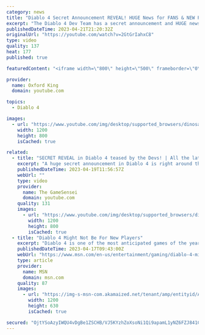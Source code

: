 ```yaml
---
category: news
title: "Diablo 4 Secret Announcement REVEAL! HUGE News for FANS & NEW Players!"
excerpt: "The Diablo 4 Dev Team has a secret announcement and HUGE news to share about Diablo 4. Don't miss this Diablo IV video ..."
publishedDateTime: 2023-04-21T21:20:32Z
originalUrl: "https://youtube.com/watch?v=2GtGrIahxC8"
type: video
quality: 137
heat: 177
published: true

featuredContent: "<iframe width=\"800\" height=\"500\" frameborder=\"0\" src=\"https://www.youtube.com/embed/2GtGrIahxC8\" allow=\"accelerometer; autoplay; encrypted-media; gyroscope; picture-in-picture\" allowfullscreen></iframe>"

provider:
  name: Oxford King
  domain: youtube.com

topics:
  - Diablo 4

images:
  - url: "https://www.youtube.com/img/desktop/supported_browsers/dinosaur.png"
    width: 1200
    height: 800
    isCached: true

related:
  - title: "SECRET REVEAL in Diablo 4 teased by the Devs! | All the latest news & announcements"
    excerpt: "A huge secret announcement in Diablo 4 is right around the corner and the Devs are teasing it. We've also got news on the ..."
    publishedDateTime: 2023-04-19T11:56:57Z
    webUrl: ""
    type: video
    provider:
      name: The GameSensei
      domain: youtube.com
    quality: 131
    images:
      - url: "https://www.youtube.com/img/desktop/supported_browsers/dinosaur.png"
        width: 1200
        height: 800
        isCached: true
  - title: "Diablo 4 Might Not Be For New Players"
    excerpt: "Diablo 4 is one of the most anticipated games of the year, and with good reason. Diablo is in a class of games like Rogue, Doom, Myst, Pokemon, Metroid, and Castlevania where it has become so ..."
    publishedDateTime: 2023-04-17T09:43:00Z
    webUrl: "https://www.msn.com/en-us/entertainment/gaming/diablo-4-might-not-be-for-new-players/ar-AA19YlRY"
    type: article
    provider:
      name: MSN
      domain: msn.com
    quality: 87
    images:
      - url: "https://img-s-msn-com.akamaized.net/tenant/amp/entityid/AA19N7dn.img?h=630&w=1200&m=6&q=60&o=t&l=f&f=jpg"
        width: 1200
        height: 630
        isCached: true

secured: "OjtYSoAzyIWQU4vDgBe1ZSCHB/VJ5KYzhZoXsoNi1Qi9apamL1yNZ6FZJ841C/T3oDRT4dmzCKYk2nayCj7QQWHugNDxv5cTRceAzIFRp2WpWdQbgfRlpWrGJ7N2PGc2/2cP/gJH8pZDBwp7Xyc8XAQgl4TV+JqPzyXZA9JOrG7CYcpZZsQ6cHAF8KI2iWWgULLSDc4vK2xmZwT4ZxJTY4rrjkIR2q5oGMKVsP7SrBEsz6id3H+TJmJOOUkweHGUtRivLIVBR6pzLUSvzptgkYbMlR24eGHCz8u2SuZddWwEpHTrabhaYMBSYTvy/CMVybWWRWRZDtWVTXbAAHVHDKAQu/96k5A6a7x7lGO5iGLSv+S+ExueJfZnVuQHVEmCSLahCFdoFRC1n9WKLmVApw==;1f6J3Gl80sU9RLrC7XizjA=="
---
```


